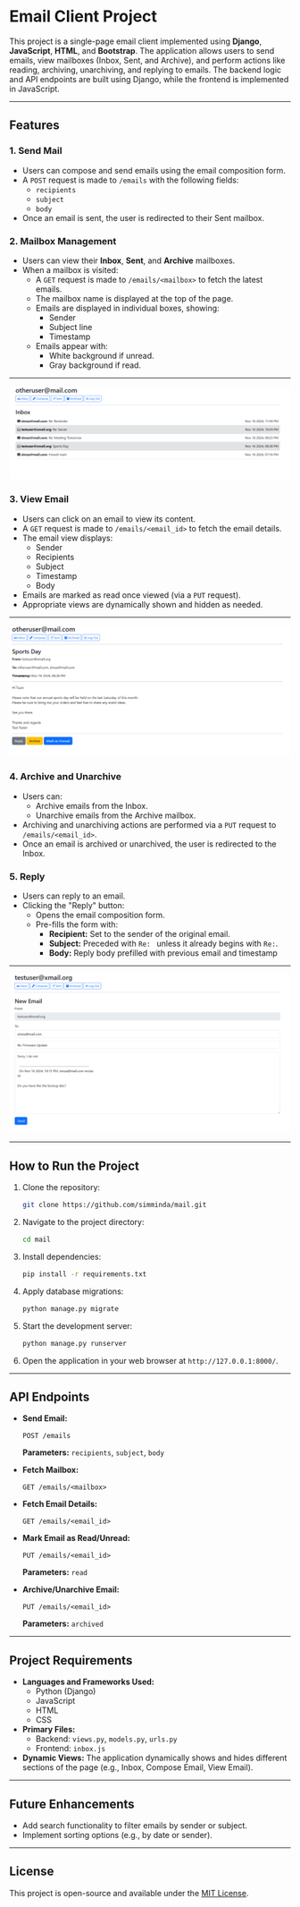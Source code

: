 # Email Client Project

This project is a single-page email client implemented using **Django**, **JavaScript**, **HTML**, and **Bootstrap**. The application allows users to send emails, view mailboxes (Inbox, Sent, and Archive), and perform actions like reading, archiving, unarchiving, and replying to emails. The backend logic and API endpoints are built using Django, while the frontend is implemented in JavaScript. 

---

## Features

### 1. **Send Mail**
- Users can compose and send emails using the email composition form.
- A `POST` request is made to `/emails` with the following fields:
  - `recipients`
  - `subject`
  - `body`
- Once an email is sent, the user is redirected to their Sent mailbox.

### 2. **Mailbox Management**
- Users can view their **Inbox**, **Sent**, and **Archive** mailboxes.
- When a mailbox is visited:
  - A `GET` request is made to `/emails/<mailbox>` to fetch the latest emails.
  - The mailbox name is displayed at the top of the page.
  - Emails are displayed in individual boxes, showing:
    - Sender
    - Subject line
    - Timestamp
  - Emails appear with:
    - White background if unread.
    - Gray background if read.
---
![Inbox](screenshots/Inbox.png)

### 3. **View Email**
- Users can click on an email to view its content.
- A `GET` request is made to `/emails/<email_id>` to fetch the email details.
- The email view displays:
  - Sender
  - Recipients
  - Subject
  - Timestamp
  - Body
- Emails are marked as read once viewed (via a `PUT` request).
- Appropriate views are dynamically shown and hidden as needed.
---
![Email screen](screenshots/mail.png)

### 4. **Archive and Unarchive**
- Users can:
  - Archive emails from the Inbox.
  - Unarchive emails from the Archive mailbox.
- Archiving and unarchiving actions are performed via a `PUT` request to `/emails/<email_id>`.
- Once an email is archived or unarchived, the user is redirected to the Inbox.

### 5. **Reply**
- Users can reply to an email.
- Clicking the "Reply" button:
  - Opens the email composition form.
  - Pre-fills the form with:
    - **Recipient:** Set to the sender of the original email.
    - **Subject:** Preceded with `Re: ` unless it already begins with `Re:`.
    - **Body:** Reply body prefilled with previous email and timestamp
---
![Reply Screen](screenshots/compose.png)

---


## How to Run the Project
1. Clone the repository:
   ```bash
   git clone https://github.com/simminda/mail.git
   ```
2. Navigate to the project directory:
   ```bash
   cd mail
   ```
3. Install dependencies:
   ```bash
   pip install -r requirements.txt
   ```
4. Apply database migrations:
   ```bash
   python manage.py migrate
   ```
5. Start the development server:
   ```bash
   python manage.py runserver
   ```
6. Open the application in your web browser at `http://127.0.0.1:8000/`.

---

## API Endpoints

- **Send Email:**
  ```
  POST /emails
  ```
  **Parameters:** `recipients`, `subject`, `body`

- **Fetch Mailbox:**
  ```
  GET /emails/<mailbox>
  ```

- **Fetch Email Details:**
  ```
  GET /emails/<email_id>
  ```

- **Mark Email as Read/Unread:**
  ```
  PUT /emails/<email_id>
  ```
  **Parameters:** `read`

- **Archive/Unarchive Email:**
  ```
  PUT /emails/<email_id>
  ```
  **Parameters:** `archived`

---

## Project Requirements
- **Languages and Frameworks Used:**
  - Python (Django)
  - JavaScript
  - HTML
  - CSS
- **Primary Files:**
  - Backend: `views.py`, `models.py`, `urls.py`
  - Frontend: `inbox.js`
- **Dynamic Views:** The application dynamically shows and hides different sections of the page (e.g., Inbox, Compose Email, View Email).

---

## Future Enhancements
- Add search functionality to filter emails by sender or subject.
- Implement sorting options (e.g., by date or sender).

---

## License
This project is open-source and available under the [MIT License](LICENSE).
